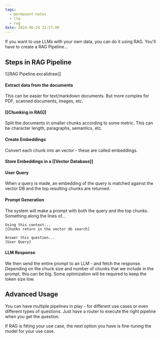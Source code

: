 ```yaml
---
tags:
  - permanent-notes
  - llm
  - rag
date: 2024-06-24 22:57:00
---
```


If you want to use LLMs with your own data, you can do it using RAG. You'll have to create a RAG Pipeline...

## Steps in RAG Pipeline

![[RAG Pipeline.excalidraw]]

#### Extract data from the documents

This can be easier for text/markdown documents. But more complex for PDF, scanned documents, images, etc.

#### [[Chunking in RAG]]

Split the documents in smaller chunks according to some metric. This can be character length, paragraphs, semantics, etc.

#### Create Embeddings

Convert each chunk into an vector - these are called embeddings. 

#### Store Embeddings in a [[Vector Database]]

#### User Query

When a query is made, an embedding of the query is matched against the vector DB and the top resulting chunks are returned.

#### Prompt Generation

The system will make a prompt with both the query and the top chunks. Something along the lines of...

```
Using this context...
[Chunks return in the vector db search]

Answer this question...
[User Query]
```

#### LLM Response

We then send the entire prompt to an LLM - and fetch the response. Depending on the chuck size and number of chunks that we include in the prompt, this can be big. Some optimization will be required to keep the token size low.

## Advanced Usage

You can have multiple pipelines in play - for different use cases or even different types of questions. Just have a router to execute the right pipeline when you get the question.

If RAG is fitting your use case, the next option you have is fine-tuning the model for your use case.
